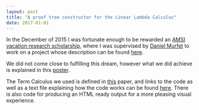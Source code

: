 ```yaml
---
layout: post
title: "A proof tree constructor for the Linear Lambda Calculus"
date: 2017-01-01
---
```


In the December of 2015 I was fortunate enough to be rewarded an <a href = "https://vrs.amsi.org.au/about/"> AMSI vacation research scholarship</a>, where I was supervised by <a href = "http://www.therisingsea.org/">Daniel Murfet</a> to work on a project whose description can be found <a href = "https://WilliamTroiani.github.io/pdfs/ResearchProject.pdf">here</a>.

We did not come close to fulfilling this dream, however what we did achieve is explained in this <a href = "https://WilliamTroiani.github.io/pdfs/Poster.pdf">poster</a>.

The Term Calculus we used is defined in <a href = "https://www.dpmms.cam.ac.uk/~martin/Research/Pub91-00/bbdphtlca93.pdf">this</a> paper, and links to the code as well as a text file explaining how the code works can be found <a href = "https://github.com/WilliamTroiani/linearlambdacalculus/tree/master/Working%20code">here</a>. There is also code for producing an HTML ready output for a more pleasing visual experience.
